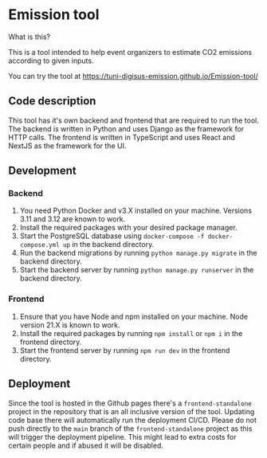 # Emission tool

What is this?

This is a tool intended to help event organizers to estimate CO2 emissions according to given inputs.

You can try the tool at https://tuni-digisus-emission.github.io/Emission-tool/


## Code description

This tool has it's own backend and frontend that are required to run the tool. The backend is written in Python and uses Django as the framework for HTTP calls. The frontend is written in TypeScript and uses React and NextJS as the framework for the UI.

## Development

### Backend

1. You need Python Docker and v3.X installed on your machine. Versions 3.11 and 3.12 are known to work.
2. Install the required packages with your desired package manager.
3. Start the PostgreSQL database using `docker-compose -f docker-compose.yml up` in the backend directory.
4. Run the backend migrations by running `python manage.py migrate` in the backend directory.
5. Start the backend server by running `python manage.py runserver` in the backend directory.

### Frontend

1. Ensure that you have Node and npm installed on your machine. Node version 21.X is known to work.
2. Install the required packages by running `npm install` or `npm i` in the frontend directory.
3. Start the frontend server by running `npm run dev` in the frontend directory.


## Deployment

Since the tool is hosted in the Github pages there's a `frontend-standalone` project in the repository that is an all inclusive version of the tool.
Updating code base there will automatically run the deployment CI/CD. Please do not push directly to the `main` branch of the `frontend-standalone` project as this will trigger the deployment pipeline. This might lead to extra costs for certain people and if abused it will be disabled.
